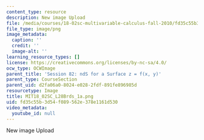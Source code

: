 ```yaml
---
content_type: resource
description: New image Upload
file: /media/courses/18-02sc-multivariable-calculus-fall-2010/fd35c55b3d54f089562e378e1161d530_MIT18_02SC_L28Brds_1a.png
file_type: image/png
image_metadata:
  caption: ''
  credit: ''
  image-alt: ''
learning_resource_types: []
license: https://creativecommons.org/licenses/by-nc-sa/4.0/
ocw_type: OCWImage
parent_title: 'Session 82: ndS for a Surface z = f(x, y)'
parent_type: CourseSection
parent_uid: d2fa06a0-8024-e028-2fdf-891fe896985d
resourcetype: Image
title: MIT18_02SC_L28Brds_1a.png
uid: fd35c55b-3d54-f089-562e-378e1161d530
video_metadata:
  youtube_id: null
---
```

New image Upload